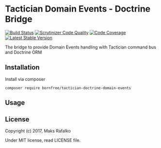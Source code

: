 Tactician Domain Events - Doctrine Bridge
=========================================

[![Build Status](https://travis-ci.org/bornfree/tactician-doctrine-domain-events.svg?branch=master)](https://travis-ci.org/bornfree/tactician-doctrine-domain-events)
[![Scrutinizer Code Quality](https://scrutinizer-ci.com/g/bornfree/tactician-doctrine-domain-events/badges/quality-score.png?b=master)](https://scrutinizer-ci.com/g/bornfree/tactician-doctrine-domain-events/?branch=master)
[![Code Coverage](https://scrutinizer-ci.com/g/bornfree/tactician-doctrine-domain-events/badges/coverage.png?b=master)](https://scrutinizer-ci.com/g/bornfree/tactician-doctrine-domain-events/?branch=master)
[![Latest Stable Version](https://poser.pugx.org/bornfree/tactician-doctrine-domain-events/v/stable)](https://packagist.org/packages/bornfree/tactician-doctrine-domain-events)

The bridge to provide Domain Events handling with Tactician command bus and Doctrine ORM

Installation
------------

Install via composer

```
composer require bornfree/tactician-doctrine-domain-events
```

Usage
-----

License
-------

Copyright (c) 2017, Maks Rafalko

Under MIT license, read LICENSE file.
